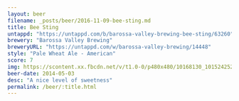 ```yaml
---
layout: beer
filename: _posts/beer/2016-11-09-bee-sting.md
title: Bee Sting
untappd: "https://untappd.com/b/barossa-valley-brewing-bee-sting/63260"
brewery: "Barossa Valley Brewing"
breweryURL: "https://untappd.com/w/barossa-valley-brewing/14448"
style: "Pale Wheat Ale - American"
score: 7
img: https://scontent.xx.fbcdn.net/v/t1.0-0/p480x480/10168130_10152425240878745_5742462968298954155_n.jpg?oh=adf20dbdf742c28f26dd1cdc3a7e93fc&oe=5948AA2A
beer-date: 2014-05-03
desc: "A nice level of sweetness"
permalink: /beer/:title.html
---
```

